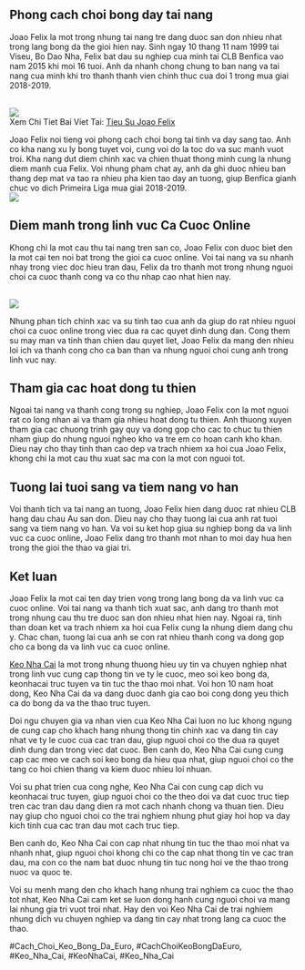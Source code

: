 <h2>Phong cach choi bong day tai nang</h2><p>Joao Felix la mot trong nhung tai nang tre dang duoc san don nhieu nhat trong lang bong da the gioi hien nay. Sinh ngay 10 thang 11 nam 1999 tai Viseu, Bo Dao Nha, Felix bat dau su nghiep cua minh tai CLB Benfica vao nam 2015 khi moi 16 tuoi. Anh da nhanh chong chung to ban nang va tai nang cua minh khi tro thanh thanh vien chinh thuc cua doi 1 trong mua giai 2018-2019.</p><br><img src="https://www.hcm.uk.com/wp-content/uploads/2025/02/tieu-su-joao-felix.webp"></br>
Xem Chi Tiet Bai Viet Tai: <a href="https://www.hcm.uk.com/tieu-su-joao-felix/">Tieu Su Joao Felix</a><p>Joao Felix noi tieng voi phong cach choi bong tai tinh va day sang tao. Anh co kha nang xu ly bong tuyet voi, cung voi do la toc do va suc manh vuot troi. Kha nang dut diem chinh xac va chien thuat thong minh cung la nhung diem manh cua Felix. Voi nhung pham chat ay, anh da ghi duoc nhieu ban thang dep mat va tao ra nhieu pha kien tao day an tuong, giup Benfica gianh chuc vo dich Primeira Liga mua giai 2018-2019.<br><img src="https://www.hcm.uk.com/wp-content/uploads/2025/02/tieu-su-joao-felix-ve-su-nghiep-doi-tuyen-quoc-gia.webp"></br><h2>Diem manh trong linh vuc Ca Cuoc Online</h2><p>Khong chi la mot cau thu tai nang tren san co, Joao Felix con duoc biet den la mot cai ten noi bat trong the gioi ca cuoc online. Voi tai nang va su nhanh nhay trong viec doc hieu tran dau, Felix da tro thanh mot trong nhung nguoi choi ca cuoc thanh cong va co thu nhap cao nhat hien nay.</p><br><img src="https://www.hcm.uk.com/wp-content/uploads/2025/02/thong-tin-co-ban-ve-tieu-su-joao-felix.webp"></br><p>Nhung phan tich chinh xac va su tinh tao cua anh da giup do rat nhieu nguoi choi ca cuoc online trong viec dua ra cac quyet dinh dung dan. Cong them su may man va tinh than chien dau quyet liet, Joao Felix da mang den nhieu loi ich va thanh cong cho ca ban than va nhung nguoi choi cung anh trong linh vuc nay.<h2>Tham gia cac hoat dong tu thien</h2><p>Ngoai tai nang va thanh cong trong su nghiep, Joao Felix con la mot nguoi rat co long nhan ai va tham gia nhieu hoat dong tu thien. Anh thuong xuyen tham gia cac chuong trinh gay quy va dong gop cho cac to chuc tu thien nham giup do nhung nguoi ngheo kho va tre em co hoan canh kho khan. Dieu nay cho thay tinh than cao dep va trach nhiem xa hoi cua Joao Felix, khong chi la mot cau thu xuat sac ma con la mot con nguoi tot.</p><h2>Tuong lai tuoi sang va tiem nang vo han</h2><p>Voi thanh tich va tai nang an tuong, Joao Felix hien dang duoc rat nhieu CLB hang dau chau Au san don. Dieu nay cho thay tuong lai cua anh rat tuoi sang va tiem nang vo han. Va voi su ket hop giua su nghiep bong da va linh vuc ca cuoc online, Joao Felix dang tro thanh mot nhan to moi day hua hen trong the gioi the thao va giai tri.<h2>Ket luan</h2><p>Joao Felix la mot cai ten day trien vong trong lang bong da va linh vuc ca cuoc online. Voi tai nang va thanh tich xuat sac, anh dang tro thanh mot trong nhung cau thu tre duoc san don nhieu nhat hien nay. Ngoai ra, tinh than doan ket va trach nhiem xa hoi cua Felix cung la nhung diem dang chu y. Chac chan, tuong lai cua anh se con rat nhieu thanh cong va dong gop cho ca bong da va linh vuc ca cuoc online.</p><p><a href="https://www.hcm.uk.com/">Keo Nha Cai</a> la mot trong nhung thuong hieu uy tin va chuyen nghiep nhat trong linh vuc cung cap thong tin ve ty le cuoc, meo soi keo bong da, keonhacai truc tuyen va tin tuc the thao moi nhat. Voi hon 10 nam hoat dong, Keo Nha Cai da va dang duoc danh gia cao boi cong dong yeu thich ca do bong da va the thao truc tuyen. 

Doi ngu chuyen gia va nhan vien cua Keo Nha Cai luon no luc khong ngung de cung cap cho khach hang nhung thong tin chinh xac va dang tin cay nhat ve ty le cuoc cua cac tran dau, giup nguoi choi co the dua ra quyet dinh dung dan trong viec dat cuoc. Ben canh do, Keo Nha Cai cung cung cap cac meo ve cach soi keo bong da hieu qua nhat, giup nguoi choi co the tang co hoi chien thang va kiem duoc nhieu loi nhuan.

Voi su phat trien cua cong nghe, Keo Nha Cai con cung cap dich vu keonhacai truc tuyen, giup nguoi choi co the theo doi va dat cuoc truc tiep tren cac tran dau dang dien ra mot cach nhanh chong va thuan tien. Dieu nay giup cho nguoi choi co the trai nghiem nhung phut giay hoi hop va day kich tinh cua cac tran dau mot cach truc tiep.

Ben canh do, Keo Nha Cai con cap nhat nhung tin tuc the thao moi nhat va nhanh nhat, giup nguoi choi khong chi co the cap nhat thong tin ve cac tran dau, ma con co the nam bat duoc nhung tin tuc nong hoi ve the thao trong nuoc va quoc te.

Voi su menh mang den cho khach hang nhung trai nghiem ca cuoc the thao tot nhat, Keo Nha Cai cam ket se luon dong hanh cung nguoi choi va mang lai nhung gia tri vuot troi nhat. Hay den voi Keo Nha Cai de trai nghiem nhung dich vu chuyen nghiep va dang tin cay nhat trong lang ca cuoc the thao.</p>
#Cach_Choi_Keo_Bong_Da_Euro, #CachChoiKeoBongDaEuro, #Keo_Nha_Cai, #KeoNhaCai, #Keo_Nha_Cai
